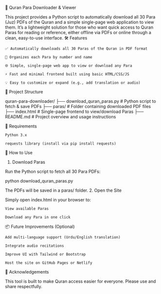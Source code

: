 📖 Quran Para Downloader & Viewer

This project provides a Python script to automatically download all 30 Para (Juz) PDFs of the Quran and a simple single-page web application to view them. It’s a lightweight solution for those who want quick access to Quran Paras for reading or reference, either offline via PDFs or online through a clean, easy-to-use interface.
🛠 Features

    ✅ Automatically downloads all 30 Paras of the Quran in PDF format

    📁 Organizes each Para by number and name

    🌐 Simple, single-page web app to view or download any Para

    ⚡ Fast and minimal frontend built using basic HTML/CSS/JS

    💡 Easy to customize or expand (e.g., add translation or audio)

📂 Project Structure

quran-para-downloader/
├── download_quran_paras.py     # Python script to fetch & save PDFs
├── paras/                      # Folder containing downloaded PDF files
├── index.html                  # Single-page frontend to view/download Paras
├── README.md                   # Project overview and usage instructions

🔧 Requirements

    Python 3.x

    requests library (install via pip install requests)

🚀 How to Use
1. Download Paras

Run the Python script to fetch all 30 Para PDFs:

python download_quran_paras.py

The PDFs will be saved in a paras/ folder.
2. Open the Site

Simply open index.html in your browser to:

    View available Paras

    Download any Para in one click

📦 Future Improvements (Optional)

    Add multi-language support (Urdu/English translation)

    Integrate audio recitations

    Improve UI with Tailwind or Bootstrap

    Host the site on GitHub Pages or Netlify

🙏 Acknowledgements

This tool is built to make Quran access easier for everyone. Please use and share respectfully.
